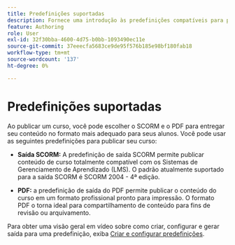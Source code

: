 ```yaml
---
title: Predefinições suportadas
description: Fornece uma introdução às predefinições compatíveis para publicação de um curso no Treinamento e aprendizado do produto
feature: Authoring
role: User
exl-id: 32f30bba-4600-4d75-b0bb-1093490ec11e
source-git-commit: 37eeecfa5683ce9de95f576b185e98bf180fab18
workflow-type: tm+mt
source-wordcount: '137'
ht-degree: 0%

---
```


# Predefinições suportadas

Ao publicar um curso, você pode escolher o SCORM e o PDF para entregar seu conteúdo no formato mais adequado para seus alunos. Você pode usar as seguintes predefinições para publicar seu curso:

- **Saída SCORM:** A predefinição de saída SCORM permite publicar conteúdo de curso totalmente compatível com os Sistemas de Gerenciamento de Aprendizado (LMS). O padrão atualmente suportado para a saída SCORM é SCORM 2004 - 4ª edição.

- **PDF:** a predefinição de saída do PDF permite publicar o conteúdo do curso em um formato profissional pronto para impressão. O formato PDF o torna ideal para compartilhamento de conteúdo para fins de revisão ou arquivamento.

Para obter uma visão geral em vídeo sobre como criar, configurar e gerar saída para uma predefinição, exiba [Criar e configurar predefinições](https://video.tv.adobe.com/v/3469529/aem-guides-learning-content).